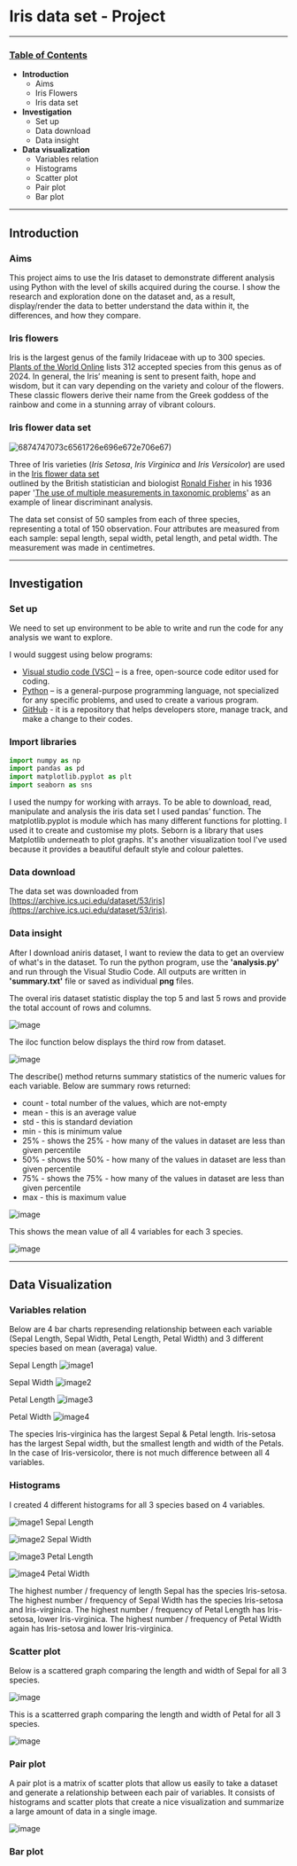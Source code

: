 # **Iris data set - Project**
***
### **<ins>Table of Contents</ins>**
* **Introduction** 
    * Aims
    * Iris Flowers
    * Iris data set
* **Investigation** 
    * Set up 
    * Data download 
    * Data insight
* **Data visualization**
    * Variables relation 
    * Histograms
    * Scatter plot
    * Pair plot
    * Bar plot
    

---


## **Introduction**

### **Aims**
This project aims to use the Iris dataset to demonstrate different analysis using Python with the level of skills acquired during the course. I show the research and 
exploration done on the dataset and, as a result, display/render the data to better understand the data within it, the differences, and how they compare. 

### **Iris flowers**

Iris is the largest genus of the family Iridaceae with up to 300 species. [Plants of the World Online](https://powo.science.kew.org/taxon/urn:lsid:ipni.org:names:326330-2) 
lists 312 accepted species from this genus as of 2024. 
In general, the Iris’ meaning is sent to present faith, hope and wisdom, but it can vary depending on the variety and colour of the flowers.
These classic flowers derive their name from the Greek goddess of the rainbow and come in a stunning array of vibrant colours.

### **Iris flower data set**

![6874747073c6561726e696e672e706e67)](https://s3.amazonaws.com/assets.datacamp.com/blog_assets/Machine+Learning+R/iris-machinelearning.png)

Three of Iris varieties (_Iris Setosa_, _Iris Virginica_ and _Iris Versicolor_) are used in the [Iris flower data set](https://en.wikipedia.org/wiki/Iris_flower_data_set)  
outlined by the British statistician and biologist [Ronald Fisher](https://en.wikipedia.org/wiki/Ronald_Fisher) in his 1936 paper '[The use of multiple measurements in taxonomic 
problems](https://digital.library.adelaide.edu.au/dspace/bitstream/2440/15227/1/138.pdf)' as an example of linear discriminant analysis.

The data set consist of 50 samples from each of three species, representing a total of 150 observation. Four attributes are measured from each sample: sepal length, sepal 
width, petal length, and petal width. The measurement was made in centimetres.

---

## **Investigation**

### **Set up**

We need to set up environment to be able to write and run the code for any analysis we want to explore.

I would suggest using below programs:
* [Visual studio code (VSC)](https://code.visualstudio.com/) – is a free, open-source code editor used for coding.
* [Python](https://www.python.org/downloads/) – is a general-purpose programming language, not specialized for any specific problems, and used to create a various program.
* [GitHub](https://github.com/) - it is a repository that helps developers store, manage track, and make a change to their codes.

### **Import libraries**

```python
import numpy as np
import pandas as pd
import matplotlib.pyplot as plt
import seaborn as sns
```
I used the numpy for working with arrays. To be able to download, read, manipulate and analysis the iris data set I used pandas’ function. The matplotlib.pyplot is module which has many different functions for plotting. I used it to create and customise my plots. Seborn is a library that uses Matplotlib underneath to plot graphs. It's another visualization tool I've used because it provides a beautiful default style and colour palettes.

### **Data download**

The data set was downloaded from [https://archive.ics.uci.edu/dataset/53/iris](https://archive.ics.uci.edu/dataset/53/iris). 

### **Data insight**

After I download aniris dataset, I want to review the data to get an overview of what's in the dataset.
To run the python program, use the **'analysis.py'** and run through the Visual Studio Code. All outputs are written in **'summary.txt'** file or saved as individual **png** files.

The overal iris dataset statistic display the top 5 and last 5 rows and provide the total account of rows and columns.

![image](https://raw.githubusercontent.com/UWASIKLK/pands-project/main/pictures/overal%20summary%20of%20data%20set.png)

The iloc function below displays the third row from dataset.

![image](https://raw.githubusercontent.com/UWASIKLK/pands-project/main/pictures/3rd%20row%20displays.png)

The describe() method returns summary statistics of the numeric values for each variable. Below are summary rows returned:
 * count - total number of the values, which are not-empty
 * mean - this is an average value
 * std - this is standard deviation
 * min - this is minimum value
 * 25% - shows the 25% - how many of the values in dataset are less than given percentile
 * 50% - shows the 50% - how many of the values in dataset are less than given percentile
 * 75% - shows the 75% - how many of the values in dataset are less than given percentile
 * max - this is maximum value

 ![image](https://raw.githubusercontent.com/UWASIKLK/pands-project/main/pictures/describe.png)

 This shows the mean value of all 4 variables for each 3 species.

 ![image](https://raw.githubusercontent.com/UWASIKLK/pands-project/main/pictures/mean.png)

---

 ## **Data Visualization**

### **Variables relation**

Below are 4 bar charts represending relationship between each variable (Sepal Length, Sepal Width, Petal Length, Petal Width) and 3 different species based on mean (averaga) value.

Sepal Length
![image1](https://raw.githubusercontent.com/UWASIKLK/pands-project/main/Sepal%20Length%20Bar%20Chart.png)

Sepal Width
![image2](https://raw.githubusercontent.com/UWASIKLK/pands-project/main/Sepal%20Width%20Bar%20Chart.png)

Petal Length
![image3](https://raw.githubusercontent.com/UWASIKLK/pands-project/main/Petal%20Length%20Bar%20Chart.png)

Petal Width
![image4](https://github.com/UWASIKLK/pands-project/blob/main/Petal%20Width%20Bar%20Chart.png)

The species Iris-virginica has the largest Sepal & Petal length. Iris-setosa has the largest Sepal width, but the smallest length and width of the Petals. In the case of Iris-versicolor, there is not much difference between all 4 variables.

### **Histograms**

I created 4 different histograms for all 3 species based on 4 variables.

![image1](https://raw.githubusercontent.com/UWASIKLK/pands-project/main/Sepal%20Length%20Hist.png)
Sepal Length

![image2](https://raw.githubusercontent.com/UWASIKLK/pands-project/main/Sepal%20Width%20Hist.png)
Sepal Width

![image3](https://raw.githubusercontent.com/UWASIKLK/pands-project/main/Petal%20Length%20Hist.png)
Petal Length

![image4](https://raw.githubusercontent.com/UWASIKLK/pands-project/main/Petal%20Length%20Hist.png)
Petal Width

The highest number / frequency of length Sepal has the species Iris-setosa.
The highest number / frequency of Sepal Width has the species Iris-setosa and Iris-virginica.
The highest number / frequency of Petal Length has Iris-setosa, lower Iris-virginica.
The highest number / frequency of Petal Width again has Iris-setosa and lower Iris-virginica.

### **Scatter plot**

Below is a scattered graph comparing the length and width of Sepal for all 3 species.

![image](https://github.com/UWASIKLK/pands-project/blob/main/Scatter%20plot%20Sepal%20Length%20vs%20Width.png)

This is a scatterred graph comparing the length and width of Petal for all 3 species.

![image](https://github.com/UWASIKLK/pands-project/blob/main/Scatter%20plot%20Petal%20Length%20vs%20Width.png)

### **Pair plot**

A pair plot is a matrix of scatter plots that allow us easily to take a dataset and generate a relationship between each pair of variables. It consists of histograms and scatter plots that create a nice visualization and summarize a large amount of data in a single image.

![image](https://raw.githubusercontent.com/UWASIKLK/pands-project/main/Pair%20Plot.png)

### **Bar plot**






